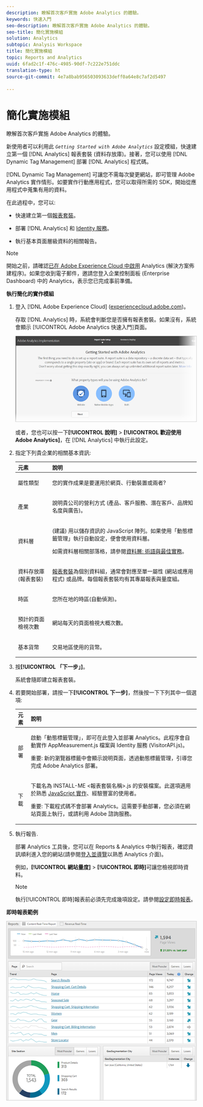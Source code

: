 ```yaml
---
description: 瞭解首次客戶實施 Adobe Analytics 的體驗。
keywords: 快速入門
seo-description: 瞭解首次客戶實施 Adobe Analytics 的體驗。
seo-title: 簡化實施模組
solution: Analytics
subtopic: Analysis Workspace
title: 簡化實施模組
topic: Reports and Analytics
uuid: 6fad2c1f-476c-4985-90df-7c222e751ddc
translation-type: ht
source-git-commit: 4e7a8bab956503093633deff0a64e8c7af2d5497

---
```



# 簡化實施模組

瞭解首次客戶實施 Adobe Analytics 的體驗。

<!-- 

<p>https://activation.adobedtm.com/index.php?redirected=1 </p>

 -->

新使用者可以利用此 *`Getting Started with Adobe Analytics`* 設定模組，快速建立第一個 [!DNL Analytics] 報表套裝 (資料存放庫)。接著，您可以使用 [!DNL Dynamic Tag Management] 部署 [!DNL Analytics] 程式碼。

[!DNL Dynamic Tag Management] 可讓您不需每次變更網站，即可管理 Adobe Analytics 實作情形。如要實作行動應用程式，您可以取得所需的 SDK，開始從應用程式中蒐集有用的資料。

在此過程中，您可以:

* 快速建立第一個[報表套裝](https://marketing.adobe.com/resources/help/zh_TW/analytics/getting-started/report-suites.html)。
* 部署 [!DNL Analytics] 和 [Identity 服務](https://marketing.adobe.com/resources/help/zh_TW/mcvid/)。

* 執行基本頁面層級資料的相關報告。

>[!NOTE]
>
>開始之前，請確認[已在 Adobe Experience Cloud 中啟用](https://marketing.adobe.com/resources/help/zh_TW/mcloud/core_services.html) Analytics (解決方案佈建程序)。如果您收到電子郵件，邀請您登入企業控制面板 (Enterprise Dashboard) 中的 Analytics，表示您已完成事前準備。

**執行簡化的實作模組**

1. 登入 [!DNL Adobe Experience Cloud] ([experiencecloud.adobe.com](https://experiencecloud.adobe.com))。

   存取 [!DNL Analytics] 時，系統會判斷您是否擁有報表套裝。如果沒有，系統會顯示 [!UICONTROL Adobe Analytics 快速入門]頁面。

   ![](assets/analytics-implementation-rs-wizard.png)

   或者，您也可以按一下&#x200B;**[!UICONTROL 說明]** &gt; **[!UICONTROL 歡迎使用 Adobe Analytics]**，在 [!DNL Analytics] 中執行此設定。

1. 指定下列貴企業的相關基本資訊:

   <table id="table_1741878A1B284CB78D297D531DC703D6"> 
     <thead> 
      <tr> 
       <th colname="col1" class="entry"> 元素 </th> 
       <th colname="col2" class="entry"> 說明 </th> 
      </tr> 
     </thead>
     <tbody> 
      <tr> 
       <td colname="col1"> <p>屬性類型 </p> </td> 
       <td colname="col2"> <p>您的實作成果是要運用於網頁、行動裝置或兩者? </p> </td> 
      </tr> 
      <tr> 
       <td colname="col1"> <p>產業 </p> </td> 
       <td colname="col2"> <p>說明貴公司的營利方式 (產品、客戶服務、潛在客戶、品牌知名度與廣告)。 </p> </td> 
      </tr> 
      <tr> 
       <td colname="col1"> <p>資料層 </p> </td> 
       <td colname="col2"> <p>(建議) 用以儲存資訊的 JavaScript 陣列。如果使用「動態標籤管理」執行自動設定，便會使用資料層。 </p> <p>如需資料層相關部落格，請參閱<a href="https://blogs.adobe.com/digitalmarketing/analytics/data-layers-buzzword-best-practice/" format="http" scope="external">資料層: 術語與最佳實務</a>。 </p> </td> 
      </tr> 
      <tr> 
       <td colname="col1"> <p>資料存放庫 (報表套裝) </p> </td> 
       <td colname="col2"> <p> <a href="https://marketing.adobe.com/resources/help/zh_TW/analytics/getting-started/report-suites.html" format="html" scope="external">報表套裝</a>為個別資料組，通常會對應至單一屬性 (網站或應用程式) 或品牌。每個報表套裝均有其專屬報表與量度組。 </p> </td> 
      </tr> 
      <tr> 
       <td colname="col1"> <p>時區 </p> </td> 
       <td colname="col2"> <p>您所在地的時區(自動偵測)。 </p> </td> 
      </tr> 
      <tr> 
       <td colname="col1"> <p>預計的頁面檢視次數 </p> </td> 
       <td colname="col2"> <p>網站每天的頁面檢視大概次數。 </p> </td> 
      </tr> 
      <tr> 
       <td colname="col1"> <p>基本貨幣 </p> </td> 
       <td colname="col2"> <p>交易地區使用的貨幣。 </p> </td> 
      </tr> 
     </tbody> 
    </table>

1. 按&#x200B;**[!UICONTROL 「下一步」]**。

   系統會隨即建立報表套裝。

1. 若要開始部署，請按一下&#x200B;**[!UICONTROL 下一步]**，然後按一下下列其中一個選項:

   <table id="table_71C7F7B9677346CD8D5130519D32464B"> 
     <thead> 
      <tr> 
       <th colname="col1" class="entry"> 元素 </th> 
       <th colname="col2" class="entry"> 說明 </th> 
      </tr> 
     </thead>
     <tbody> 
      <tr> 
       <td colname="col1"> <p>部署 </p> </td> 
       <td colname="col2"> <p> 啟動<span class="keyword">「動態標籤管理」</span>，即可在此登入並部署 Analytics。此程序會自動實作 <span class="filepath"> AppMeasurement.js</span> 檔案與 Identity 服務 (<span class="filepath">VisitorAPI.js</span>)。 </p> <p> <p>重要: 新的瀏覽器標籤中會顯示說明頁面，透過動態標籤管理，引導您完成 <span class="keyword">Adobe Analytics</span> 部署。 </p> </p> </td> 
      </tr> 
      <tr> 
       <td colname="col1"> <p>下載 </p> </td> 
       <td colname="col2"> <p> 下載名為 <span class="filepath">INSTALL-ME &lt;報表套裝名稱&gt;.js</span> 的安裝檔案。此選項適用於熟悉 <a href="https://marketing.adobe.com/resources/help/zh_TW/sc/implement/js_implementation.html" format="html" scope="external">JavaScript 實作</a>、經驗豐富的使用者。 </p> <p> <p>重要: 下載程式碼不會部署 <span class="keyword">Analytics</span>。這需要手動部署，您必須在網站頁面上執行，或請利用 Adobe 諮詢服務。 </p> </p> </td> 
      </tr> 
     </tbody> 
    </table>

1. 執行報告.

   部署 Analytics 工具後，您可以在 Reports &amp; Analytics 中執行報表，確認資訊順利進入您的網站(請參閱[登入並導覽](https://marketing.adobe.com/resources/help/zh_TW/analytics/getting-started/analytics-navigation.html)以熟悉 Analytics 介面)。

   例如，**[!UICONTROL 網站量度]** &gt; **[!UICONTROL 即時]**&#x200B;可讓您檢視即時資料。

   >[!NOTE]
   >
   >執行[!UICONTROL 即時]報表前必須先完成幾項設定。請參閱[設定即時報表](https://marketing.adobe.com/resources/help/zh_TW/reference/t_realtime_admin.html)。

**即時報表範例**

![](assets/real-time-report.png)
